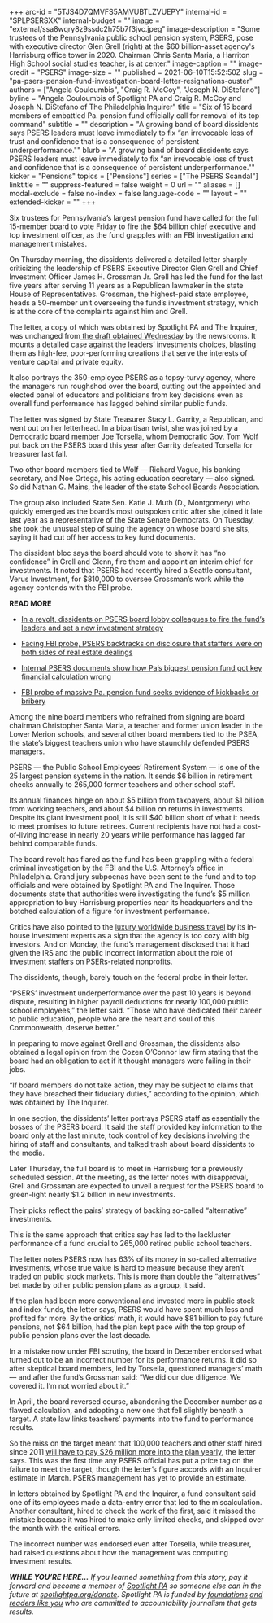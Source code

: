 +++
arc-id = "5TJS4D7QMVFS5AMVUBTLZVUEPY"
internal-id = "SPLPSERSXX"
internal-budget = ""
image = "external/ssa8wqry8z9ssdc2h75b7f3jvc.jpeg"
image-description = "Some trustees of the Pennsylvania public school pension system, PSERS, pose with executive director Glen Grell (right) at the $60 billion-asset agency's Harrisburg office tower in 2020. Chairman Chris Santa Maria, a Harriton High School social studies teacher, is at center."
image-caption = ""
image-credit = "PSERS"
image-size = ""
published = 2021-06-10T15:52:50Z
slug = "pa-psers-pension-fund-investigation-board-letter-resignations-ouster"
authors = ["Angela Couloumbis", "Craig R. McCoy", "Joseph N. DiStefano"]
byline = "Angela Couloumbis of Spotlight PA and Craig R. McCoy and Joseph N. DiStefano of The Philadelphia Inquirer"
title = "Six of 15 board members of embattled Pa. pension fund officially call for removal of its top command"
subtitle = ""
description = "A growing band of board dissidents says PSERS leaders must leave immediately to fix “an irrevocable loss of trust and confidence that is a consequence of persistent underperformance.\""
blurb = "A growing band of board dissidents says PSERS leaders must leave immediately to fix “an irrevocable loss of trust and confidence that is a consequence of persistent underperformance.\""
kicker = "Pensions"
topics = ["Pensions"]
series = ["The PSERS Scandal"]
linktitle = ""
suppress-featured = false
weight = 0
url = ""
aliases = []
modal-exclude = false
no-index = false
language-code = ""
layout = ""
extended-kicker = ""
+++

Six trustees for Pennsylvania’s largest pension fund have called for the full 15-member board to vote Friday to fire the $64 billion chief executive and top investment officer, as the fund grapples with an FBI investigation and management mistakes.

On Thursday morning, the dissidents delivered a detailed letter sharply criticizing the leadership of PSERS Executive Director Glen Grell and Chief Investment Officer James H. Grossman Jr. Grell has led the fund for the last five years after serving 11 years as a Republican lawmaker in the state House of Representatives. Grossman, the highest-paid state employee, heads a 50-member unit overseeing the fund’s investment strategy, which is at the core of the complaints against him and Grell.

The letter, a copy of which was obtained by Spotlight PA and The Inquirer, was unchanged from<a href="https://www.spotlightpa.org/news/2021/06/pa-psers-fund-treasuer-fire-leadership/"> the draft obtained Wednesday</a> by the newsrooms. It mounts a detailed case against the leaders’ investments choices, blasting them as high-fee, poor-performing creations that serve the interests of venture capital and private equity.

It also portrays the 350-employee PSERS as a topsy-turvy agency, where the managers run roughshod over the board, cutting out the appointed and elected panel of educators and politicians from key decisions even as overall fund performance has lagged behind similar public funds.

The letter was signed by State Treasurer Stacy L. Garrity, a Republican, and went out on her letterhead. In a bipartisan twist, she was joined by a Democratic board member Joe Torsella, whom Democratic Gov. Tom Wolf put back on the PSERS board this year after Garrity defeated Torsella for treasurer last fall.

<script src="https://www.spotlightpa.org/embed.js" async></script><div data-spl-embed-version="1" data-spl-src="https://www.spotlightpa.org/embeds/newsletter/"></div>

Two other board members tied to Wolf — Richard Vague, his banking secretary, and Noe Ortega, his acting education secretary — also signed. So did Nathan G. Mains, the leader of the state School Boards Association.

The group also included State Sen. Katie J. Muth (D., Montgomery) who quickly emerged as the board’s most outspoken critic after she joined it late last year as a representative of the State Senate Democrats. On Tuesday, she took the unusual step of suing the agency on whose board she sits, saying it had cut off her access to key fund documents.

The dissident bloc says the board should vote to show it has “no confidence” in Grell and Glenn, fire them and appoint an interim chief for investments. It noted that PSERS had recently hired a Seattle consultant, Verus Investment, for $810,000 to oversee Grossman’s work while the agency contends with the FBI probe.

<b>READ MORE</b>

- <a href="https://www.spotlightpa.org/news/2021/06/pa-psers-fund-treasuer-fire-leadership/">In a revolt, dissidents on PSERS board lobby colleagues to fire the fund’s leaders and set a new investment strategy</a>

- <a href="https://www.spotlightpa.org/news/2021/06/pa-psers-fbi-investigation-irs-disclosures-real-estate-amended/">Facing FBI probe, PSERS backtracks on disclosure that staffers were on both sides of real estate dealings</a>

- <a href="https://www.spotlightpa.org/news/2021/05/pa-teacher-pension-fund-inflated-returns-how/">Internal PSERS documents show how Pa’s biggest pension fund got key financial calculation wrong</a>

- <a href="https://www.spotlightpa.org/news/2021/05/pa-fbi-pension-psers-investigation-subpoenas-properties-real-estate-harrisburg/">FBI probe of massive Pa. pension fund seeks evidence of kickbacks or bribery</a>

Among the nine board members who refrained from signing are board chairman Christopher Santa Maria, a teacher and former union leader in the Lower Merion schools, and several other board members tied to the PSEA, the state’s biggest teachers union who have staunchly defended PSERS managers.

PSERS — the Public School Employees’ Retirement System — is one of the 25 largest pension systems in the nation. It sends $6 billion in retirement checks annually to 265,000 former teachers and other school staff.

Its annual finances hinge on about $5 billion from taxpayers, about $1 billion from working teachers, and about $4 billion on returns in investments. Despite its giant investment pool, it is still $40 billion short of what it needs to meet promises to future retirees. Current recipients have not had a cost-of-living increase in nearly 20 years while performance has lagged far behind comparable funds.

The board revolt has flared as the fund has been grappling with a federal criminal investigation by the FBI and the U.S. Attorney’s office in Philadelphia. Grand jury subpoenas have been sent to the fund and to top officials and were obtained by Spotlight PA and The Inquirer. Those documents state that authorities were investigating the fund’s $5 million appropriation to buy Harrisburg properties near its headquarters and the botched calculation of a figure for investment performance.

Critics have also pointed to the <a href="https://www.inquirer.com/business/psers-pension-teachers-travel-expenses-sers-public-school-trips-cost-20210403.html">luxury worldwide business travel</a> by its in-house investment experts as a sign that the agency is too cozy with big investors. And on Monday, the fund’s management disclosed that it had given the IRS and the public incorrect information about the role of investment staffers on PSERs-related nonprofits.

The dissidents, though, barely touch on the federal probe in their letter.

“PSERS’ investment underperformance over the past 10 years is beyond dispute, resulting in higher payroll deductions for nearly 100,000 public school employees,” the letter said. “Those who have dedicated their career to public education, people who are the heart and soul of this Commonwealth, deserve better.”

<script src="https://www.spotlightpa.org/embed.js" async></script><div data-spl-embed-version="1" data-spl-src="https://www.spotlightpa.org/embeds/donate/"></div>

In preparing to move against Grell and Grossman, the dissidents also obtained a legal opinion from the Cozen O’Connor law firm stating that the board had an obligation to act if it thought managers were failing in their jobs.

“If board members do not take action, they may be subject to claims that they have breached their fiduciary duties,” according to the opinion, which was obtained by The Inquirer.

In one section, the dissidents’ letter portrays PSERS staff as essentially the bosses of the PSERS board. It said the staff provided key information to the board only at the last minute, took control of key decisions involving the hiring of staff and consultants, and talked trash about board dissidents to the media.

Later Thursday, the full board is to meet in Harrisburg for a previously scheduled session. At the meeting, as the letter notes with disapproval, Grell and Grossman are expected to unveil a request for the PSERS board to green-light nearly $1.2 billion in new investments.

Their picks reflect the pairs’ strategy of backing so-called “alternative” investments.

This is the same approach that critics say has led to the lackluster performance of a fund crucial to 265,000 retired public school teachers.

The letter notes PSERS now has 63% of its money in so-called alternative investments, whose true value is hard to measure because they aren’t traded on public stock markets. This is more than double the “alternatives” bet made by other public pension plans as a group, it said.

If the plan had been more conventional and invested more in public stock and index funds, the letter says, PSERS would have spent much less and profited far more. By the critics’ math, it would have $81 billion to pay future pensions, not $64 billion, had the plan kept pace with the top group of public pension plans over the last decade.

In a mistake now under FBI scrutiny, the board in December endorsed what turned out to be an incorrect number for its performance returns. It did so after skeptical board members, led by Torsella, questioned managers’ math — and after the fund’s Grossman said: “We did our due diligence. We covered it. I’m not worried about it.”

In April, the board reversed course, abandoning the December number as a flawed calculation, and adopting a new one that fell slightly beneath a target. A state law links teachers’ payments into the fund to performance results.

So the miss on the target meant that 100,000 teachers and other staff hired since 2011 <a href="https://www.inquirer.com/business/psers-pa-pension-school-employees-taxpayers-20210313.html">will have to pay $26 million more into the plan yearly</a>, the letter says. This was the first time any PSERS official has put a price tag on the failure to meet the target, though the letter’s figure accords with an Inquirer estimate in March. PSERS management has yet to provide an estimate.

In letters obtained by Spotlight PA and the Inquirer, a fund consultant said one of its employees made a data-entry error that led to the miscalculation. Another consultant, hired to check the work of the first, said it missed the mistake because it was hired to make only limited checks, and skipped over the month with the critical errors.

The incorrect number was endorsed even after Torsella, while treasurer, had raised questions about how the management was computing investment results.

<i><b>WHILE YOU’RE HERE...</b></i><i> If you learned something from this story, pay it forward and become a member of </i><a href="https://www.spotlightpa.org/"><i>Spotlight PA</i></a><i> so someone else can in the future at </i><a href="https://www.spotlightpa.org/donate"><i>spotlightpa.org/donate</i></a><i>. Spotlight PA is funded by</i><a href="https://www.spotlightpa.org/support"><i> foundations</i></a><i> </i><a href="https://www.spotlightpa.org/support"><i>and readers like you</i></a><i> who are committed to accountability journalism that gets results.</i>

